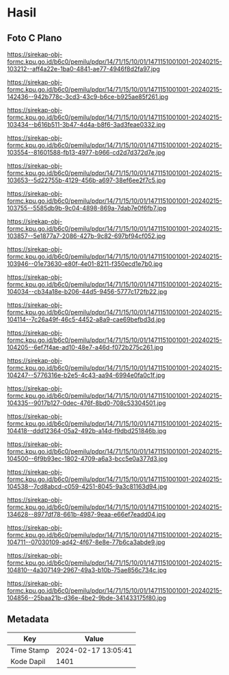 # Hasil

## Foto C Plano

https://sirekap-obj-formc.kpu.go.id/b6c0/pemilu/pdpr/14/71/15/10/01/1471151001001-20240215-103212--aff4a22e-1ba0-4841-ae77-4946f8d2fa97.jpg

https://sirekap-obj-formc.kpu.go.id/b6c0/pemilu/pdpr/14/71/15/10/01/1471151001001-20240215-142436--942b778c-3cd3-43c9-b6ce-b925ae85f261.jpg

https://sirekap-obj-formc.kpu.go.id/b6c0/pemilu/pdpr/14/71/15/10/01/1471151001001-20240215-103434--b616b511-3b47-4d4a-b8f6-3ad3feae0332.jpg

https://sirekap-obj-formc.kpu.go.id/b6c0/pemilu/pdpr/14/71/15/10/01/1471151001001-20240215-103554--81601588-fb13-4977-b966-cd2d7d372d7e.jpg

https://sirekap-obj-formc.kpu.go.id/b6c0/pemilu/pdpr/14/71/15/10/01/1471151001001-20240215-103653--5d22755b-4129-456b-a697-38ef6ee2f7c5.jpg

https://sirekap-obj-formc.kpu.go.id/b6c0/pemilu/pdpr/14/71/15/10/01/1471151001001-20240215-103755--5585db9b-9c04-4898-869a-7dab7e0f6fb7.jpg

https://sirekap-obj-formc.kpu.go.id/b6c0/pemilu/pdpr/14/71/15/10/01/1471151001001-20240215-103857--5e1877a7-2086-427b-9c82-697bf94cf052.jpg

https://sirekap-obj-formc.kpu.go.id/b6c0/pemilu/pdpr/14/71/15/10/01/1471151001001-20240215-103946--01e73630-e80f-4e01-8211-f350ecd1e7b0.jpg

https://sirekap-obj-formc.kpu.go.id/b6c0/pemilu/pdpr/14/71/15/10/01/1471151001001-20240215-104034--cb34a18e-b206-44d5-9456-5777c172fb22.jpg

https://sirekap-obj-formc.kpu.go.id/b6c0/pemilu/pdpr/14/71/15/10/01/1471151001001-20240215-104114--7c26a49f-46c5-4452-a8a9-cae69befbd3d.jpg

https://sirekap-obj-formc.kpu.go.id/b6c0/pemilu/pdpr/14/71/15/10/01/1471151001001-20240215-104205--6ef7f4ae-ad10-48e7-a46d-f072b275c261.jpg

https://sirekap-obj-formc.kpu.go.id/b6c0/pemilu/pdpr/14/71/15/10/01/1471151001001-20240215-104247--5776316e-b2e5-4c43-aa94-6994e0fa0c1f.jpg

https://sirekap-obj-formc.kpu.go.id/b6c0/pemilu/pdpr/14/71/15/10/01/1471151001001-20240215-104335--9017b127-0dec-476f-8bd0-708c53304501.jpg

https://sirekap-obj-formc.kpu.go.id/b6c0/pemilu/pdpr/14/71/15/10/01/1471151001001-20240215-104418--ddd12364-05a2-492b-a14d-f9dbd251846b.jpg

https://sirekap-obj-formc.kpu.go.id/b6c0/pemilu/pdpr/14/71/15/10/01/1471151001001-20240215-104500--6f9b93ec-1802-4709-a6a3-bcc5e0a377d3.jpg

https://sirekap-obj-formc.kpu.go.id/b6c0/pemilu/pdpr/14/71/15/10/01/1471151001001-20240215-104538--7cd8abcd-c059-4251-8045-9a3c81163d94.jpg

https://sirekap-obj-formc.kpu.go.id/b6c0/pemilu/pdpr/14/71/15/10/01/1471151001001-20240215-134628--8977df78-661b-4987-9eaa-e66ef7eadd04.jpg

https://sirekap-obj-formc.kpu.go.id/b6c0/pemilu/pdpr/14/71/15/10/01/1471151001001-20240215-104711--07030109-ad42-4f67-8e8e-77b6ca3abde9.jpg

https://sirekap-obj-formc.kpu.go.id/b6c0/pemilu/pdpr/14/71/15/10/01/1471151001001-20240215-104810--4a307149-2967-49a3-b10b-75ae856c734c.jpg

https://sirekap-obj-formc.kpu.go.id/b6c0/pemilu/pdpr/14/71/15/10/01/1471151001001-20240215-104856--25baa21b-d36e-4be2-9bde-341433175f80.jpg


## Metadata

| Key        | Value               |
| ---------- | ------------------- |
| Time Stamp | 2024-02-17 13:05:41 |
| Kode Dapil | 1401                |



